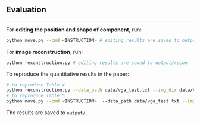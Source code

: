 ## Evaluation 

---

For **editing  the position and shape of component**, run:

```bash
python move.py --cmd <INSTRUCTION> # editing results are saved to output/<INSTRUCTION>/move/
```

For **image reconstruction**, run:

```bash
python reconstruction.py # editing results are saved to output/recon
```

To reproduce the quantitative results in the paper:

```bash
# to reproduce Table 4
python reconstruction.py --data_path data/vga_test.txt --img_dir data/VGA-img
# to reproduce Table 5
python move.py --cmd <INSTRUCTION>  --data_path data/vga_test.txt --img_dir data/VGA-img
```


The results are saved to `output/`.
